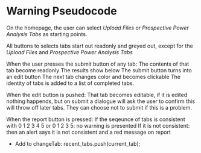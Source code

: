 # Warning Pseudocode

On the homepage, the user can select *Upload Files* or 
*Prospective Power Analysis Tabs* as starting points.

All buttons to selects tabs start out readonly and greyed out, except for 
the *Upload Files* and *Prospective Power Analysis Tabs*

When the user presses the submit button of any tab:
	The contents of that tab become readonly
	The results show below
	The submit button turns into an edit button
	The next tab changes color and becomes clickable
	The identity of tabs is added to a list of completed tabs.
	
When the edit button is pushed:
	That tab becomes editable, if it is edited nothing happends, 
	but on submit a dialogue will ask the user to confirm this will throw
	off later tabs. They can choose not to submit if this is a problem.

When the report button is pressed:
	If the seqeunce of tabs is consistent with 0 1 2 3 4 5 or 0 1 2 3 5:
	     no warning is presented
	If it is not consistent:
	     then an alert says it is not consistent and a red message on report
	     
	     
	     
	     
	     
	     
	     
	     
	     
	     
<script>

   

   function tttt(item, index) {
      document.getElementById(item);
   }

   let recent_tabs = [];

   let all_tabs = ["", "", ""];
   tabs.forEach(tttt);
   
   
   window.onclose = function(){dialog("This will clear your data.");}

</script>

* Add to changeTab: recent_tabs.push(current_tab);
